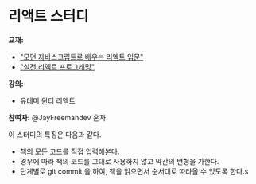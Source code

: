 # 리액트 스터디

**교재:** 
- ["모던 자바스크립트로 배우는 리엑트 입문"]( https://www.yes24.com/Product/Goods/115096490 )
- ["실전 리엑트 프로그래밍"]( https://www.yes24.com/Product/Goods/74223605 )

**강의:**
- 유데미 윈터 리엑트 

**참여자:**  @JayFreemandev 혼자

이 스터디의 특징은 다음과 같다.

* 책의 모든 코드를 직접 입력해본다.
* 경우에 따라 책의 코드를 그대로 사용하지 않고 약간의 변형을 가한다.
* 단계별로 git commit 을 하여, 책을 읽으면서 순서대로 따라올 수 있도록 한다.s